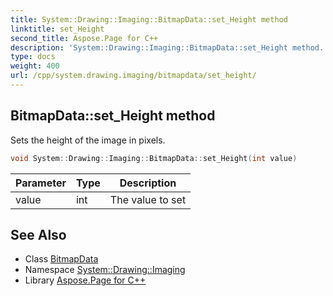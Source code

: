 ```yaml
---
title: System::Drawing::Imaging::BitmapData::set_Height method
linktitle: set_Height
second_title: Aspose.Page for C++
description: 'System::Drawing::Imaging::BitmapData::set_Height method. Sets the height of the image in pixels in C++.'
type: docs
weight: 400
url: /cpp/system.drawing.imaging/bitmapdata/set_height/
---
```

## BitmapData::set_Height method


Sets the height of the image in pixels.

```cpp
void System::Drawing::Imaging::BitmapData::set_Height(int value)
```


| Parameter | Type | Description |
| --- | --- | --- |
| value | int | The value to set |

## See Also

* Class [BitmapData](../)
* Namespace [System::Drawing::Imaging](../../)
* Library [Aspose.Page for C++](../../../)
